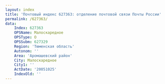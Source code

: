 ```yaml
---
layout: index
title: 'Почтовый индекс 627363: отделение почтовой связи Почты России'
permalink: /627363/
data:
    Index: 627363
    OPSName: Малоскаредное
    OPSType: О
    OPSSubm: 627329
    Region: 'Тюменская область'
    Autonom: ''
    Area: 'Аромашевский район'
    City: Малоскаредное
    City1: ''
    ActDate: '20051025'
    IndexOld: ''
---
```


